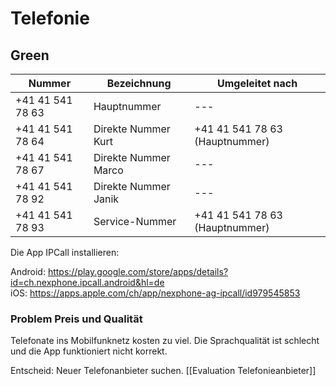 # Telefonie

## Green

Nummer | Bezeichnung | Umgeleitet nach
-|-|-
+41 41 541 78 63 | Hauptnummer | ---  
+41 41 541 78 64 | Direkte Nummer Kurt | +41 41 541 78 63 (Hauptnummer)  
+41 41 541 78 67 | Direkte Nummer Marco | ---  
+41 41 541 78 92 | Direkte Nummer Janik | ---  
+41 41 541 78 93 | Service-Nummer | +41 41 541 78 63 (Hauptnummer)  

Die App IPCall installieren:

Android: https://play.google.com/store/apps/details?id=ch.nexphone.ipcall.android&hl=de  
iOS: https://apps.apple.com/ch/app/nexphone-ag-ipcall/id979545853

### Problem Preis und Qualität

Telefonate ins Mobilfunknetz kosten zu viel. Die Sprachqualität ist schlecht und die App funktioniert nicht korrekt.

Entscheid: Neuer Telefonanbieter suchen. [[Evaluation Telefonieanbieter]]